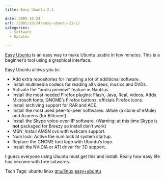 ```yaml
---
title: Easy Ubuntu 2.3

date: 2005-10-24
url: /2005/10/24/easy-ubuntu-23-2/
categories:
  - Software
  - Updates

---
```

[Easy Ubuntu][1] is an easy way to make Ubuntu usable in few minutes. This is a beginner&#8217;s tool using a graphical interface.

Easy Ubuntu allows you to:

  * Add extra repositories for installing a lot of additional software.
  * Install multimedia codecs for reading all videos, musics and DVDs.
  * Activate the &#8220;audio preview&#8221; feature in Nautilus.
  * Install the most needed Firefox plugins: Flash, Java, Real, videos. Adds Microsoft fonts, GNOME&#8217;s Firefox buttons, officials Firefox icons.
  * Install archiving support for RAR and ACE.
  * Install the most used peer-to-peer softwares: aMule (a clone of eMule) and Azureus (for Bittorent).
  * Install the Skype voice-over-IP software. (Warning: at this time Skype is **not** packaged for Breezy so install don&#8217;t work)
  * MSN: Install AMSN cvs with webcam support.
  * Num lock: Active the num lock at system startup.
  * Replace the GNOME foot logo with Ubuntu&#8217;s logo.
  * Install the NVIDIA or ATI driver for 3D support.

I guess everyone using Ubuntu must get this and install. Really how easy life has become with free sotwares.

<div>
  Tech Tags: ubuntu linux <a rel="tag" href="http://technorati.com/tag/gnu/linux">gnu/linux</a> <a rel="tag" href="http://technorati.com/tag/easy+ubuntu">easy+ubuntu</a>
</div>

 [1]: http://placelibre.ath.cx/keyes/index.php/2005/09/29/45-easy-ubuntu-23